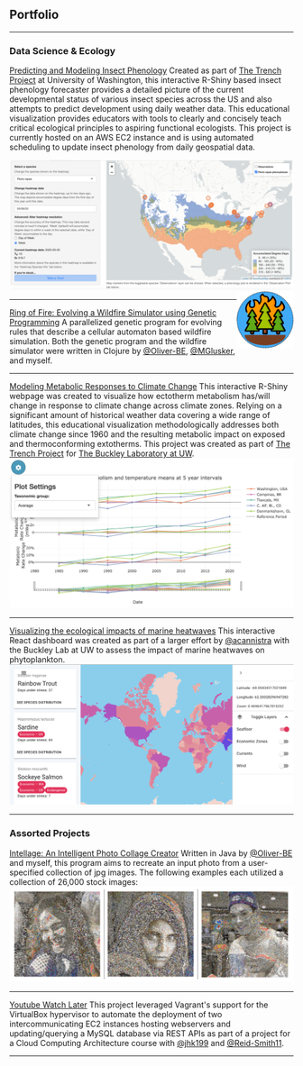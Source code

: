 ## Portfolio

---

### Data Science & Ecology

[Predicting and Modeling Insect Phenology](https://github.com/icaruso21/Insect-Phenology-Forecaster)
Created as part of [The Trench Project](https://www.trenchproject.com/) at University of Washington, this interactive R-Shiny based insect phenology forecaster provides a detailed picture of the current developmental status of various insect species across the US and also attempts to predict development using daily weather data. This educational visualization provides educators with tools to clearly and concisely teach critical ecological principles to aspiring functional ecologists. This project is currently hosted on an AWS EC2 instance and is using automated scheduling to update insect phenology from daily geospatial data.

<img src="images/insect-phenology-heatmap.png?raw=true"/>

<img src="images/ring-of-fire.png?raw=true" width="20%" align="right"/>

---
[Ring of Fire: Evolving a Wildfire Simulator using Genetic Programming](https://github.com/Oliver-BE/ring-of-fire)
A parallelized genetic program for evolving rules that describe a cellular automaton based wildfire simulation. Both the genetic program and the wildfire simulator were written in Clojure by [@Oliver-BE](https://github.com/Oliver-BE), [@MGlusker](https://github.com/MGlusker), and myself.

---
[Modeling Metabolic Responses to Climate Change](https://github.com/trenchproject/Climate-Change-Metabolism)
This interactive R-Shiny webpage was created to visualize how ectotherm metabolism has/will change in response to climate change across climate zones. Relying on a significant amount of historical weather data covering a wide range of latitudes, this educational visualization methodologically addresses both climate change since 1960 and the resulting metabolic impact on exposed and thermoconforming extotherms. This project was created as part of [The Trench Project](https://www.trenchproject.com/) for [The Buckley Laboratory at UW](http://faculty.washington.edu/lbuckley/).
<img src="images/climate-metabolism.png?raw=true"/>

---
[Visualizing the ecological impacts of marine heatwaves](https://github.com/HuckleyLab/phyto-mhw)
This interactive React dashboard was created as part of a larger effort by [@acannistra](https://github.com/acannistra) with the Buckley Lab at UW to assess the impact of marine heatwaves on phytoplankton.
<img src="images/phyto-mhw.png?raw=true"/>

---

### Assorted Projects 

[Intellage: An Intelligent Photo Collage Creator](https://github.com/icaruso21/intellage)
Written in Java by [@Oliver-BE](https://github.com/Oliver-BE) and myself, this program aims to recreate an input photo from a user-specified collection of jpg images. The following examples each utilized a collection of 26,000 stock images:
<img src="images/intellage-sample-new.png?raw=true"/>

---
[Youtube Watch Later](https://github.com/icaruso21/Youtube-Watch-Later)
This project leveraged Vagrant's support for the VirtualBox hypervisor to automate the deployment of two intercommunicating EC2 instances hosting webservers and updating/querying a MySQL database via REST APIs as part of a project for a Cloud Computing Architecture course with [@jhk199](https://github.com/jhk199) and [@Reid-Smith11](https://github.com/Reid-Smith11). 

---
